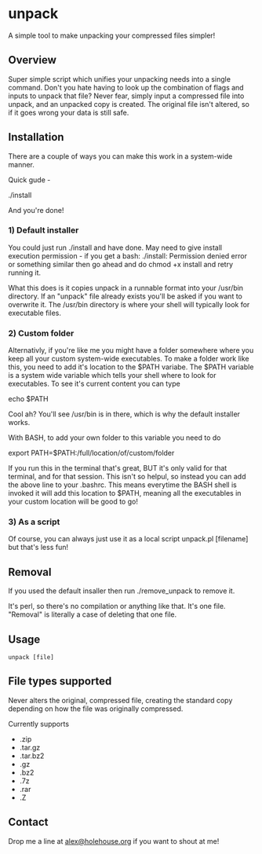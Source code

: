 unpack
=============

A simple tool to make unpacking your compressed files simpler!

Overview
--------
Super simple script which unifies your unpacking needs into a single command. Don't you
hate having to look up the combination of flags and inputs to unpack that file? Never fear,
simply input a compressed file into unpack, and an unpacked copy is created. The original
file isn't altered, so if it goes wrong your data is still safe.

Installation
-----------
There are a couple of ways you can make this work in a system-wide manner.

Quick gude - 

   ./install
   
And you're done!


### 1) Default installer

You could just run 
   ./install
and have done. May need to give install execution permission - if you get a 
   bash: ./install: Permission denied
error or something similar then  go ahead and do
   chmod +x install
and retry running it.

What this does is it copies unpack in a runnable format into your /usr/bin directory. If an "unpack"
file already exists you'll be asked if you want to overwrite it. The /usr/bin directory is where your shell
will typically look for executable files.

### 2) Custom folder 
Alternativly, if you're like me you might have a folder somewhere where you keep all your custom
system-wide executables. To make a folder work like this, you need to add it's location to
the $PATH variabe. The $PATH variable is a system wide variable which tells your shell where to look for executables.
To see it's current content you can type

   echo $PATH

Cool ah? You'll see /usr/bin is in there, which is why the default installer works.

With BASH, to add your own folder to this variable you need to do

   export PATH=$PATH:/full/location/of/custom/folder
   
If you run this in the terminal that's great, BUT it's only valid for that terminal, and for that session.
This isn't so helpul, so instead you can add the above line to your .bashrc. This means everytime the BASH 
shell is invoked it will add this location to $PATH, meaning all the executables in your custom location 
will be good to go!

### 3) As a script

Of course, you can always just use it as a local script 
   unpack.pl [filename]
but that's less fun!

Removal
-------

If you used the default insaller then run ./remove_unpack to remove it.

It's perl, so there's no compilation or anything like that. It's one file. "Removal" is literally a case of 
deleting that one file.

Usage
-----

    unpack [file]



File types supported
--------------------

Never alters the original, compressed file, creating the standard copy depending on
how the file was originally compressed.

Currently supports

* .zip
* .tar.gz
* .tar.bz2
* .gz
* .bz2
* .7z
* .rar
* .Z

Contact
--------------------
Drop me a line at alex@holehouse.org if you want to shout at me!
